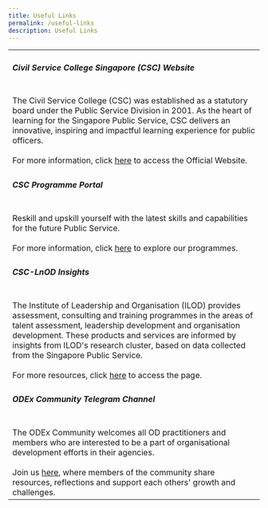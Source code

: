 ```yaml
---
title: Useful Links
permalink: /useful-links
description: Useful Links
---
```

<table>
	<tr>
		<td>
			<h5>Civil Service College Singapore (CSC) Website</h5>
		<br>The Civil Service College (CSC) was established as a statutory board under the Public Service Division in 2001. As the heart of learning for the Singapore Public Service, CSC delivers an innovative, inspiring and impactful learning experience for public officers. 
			<br><br> For more information, click <a href="https://www.csc.gov.sg">here</a> to access the Official Website.
		</td>
</tr>

<tr>
	<td>
		<h5>CSC Programme Portal</h5>
		<br>Reskill and upskill yourself with the latest skills and capabilities for the future Public Service.
		<br><br>For more information, click <a href="https://register.csc.gov.sg">here</a> to explore our programmes.
	</td>
</tr> 
	
<tr>
	<td>
		<h5>CSC-LnOD Insights</h5>
		<br> The Institute of Leadership and Organisation (ILOD) provides assessment, consulting and training programmes in the areas of talent assessment, leadership development and organisation development. These products and services are informed by insights from ILOD's research cluster, based on data collected from the Singapore Public Service.
		<br><br>For more resources, click <a href="https://gccprod.sharepoint.com/sites/CSC-LnODinsights?e=1%3A1e34ed0e2d6249fa97cf68fc7004b329">here</a> to access the page.
	</td>
</tr>
	
<tr>
		<td>
			<h5>ODEx Community Telegram Channel</h5>
		<br>The ODEx Community welcomes all OD practitioners and members who are interested to be a part of organisational development efforts in their agencies. 
			<br><br>Join us <a href="https://go.gov.sg/odexcommunity">here</a>, where members of the community share resources, reflections and support each others' growth and challenges.
		</td>
</tr>

</table>